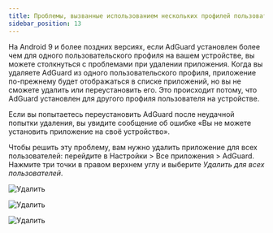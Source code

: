 ```yaml
---
title: Проблемы, вызванные использованием нескольких профилей пользователей
sidebar_position: 13
---
```


На Android 9 и более поздних версиях, если AdGuard установлен более чем для одного пользовательского профиля на вашем устройстве, вы можете столкнуться с проблемами при удалении приложения. Когда вы удаляете AdGuard из одного пользовательского профиля, приложение по-прежнему будет отображаться в списке приложений, но вы не сможете удалить или переустановить его. Это происходит потому, что AdGuard установлен для другого профиля пользователя на устройстве.

Если вы попытаетесь переустановить AdGuard после неудачной попытки удаления, вы увидите сообщение об ошибке «Вы не можете установить приложение на своё устройство».

Чтобы решить эту проблему, вам нужно удалить приложение для всех пользователей: перейдите в Настройки > Все приложения > AdGuard. Нажмите три точки в правом верхнем углу и выберите *Удалить для всех пользователей*.

![Удалить](https://cdn.adguard.com/public/Adguard/kb/android/multiple_users/uninst_en.png)

![Удалить](https://cdn.adguard.com/public/Adguard/kb/android/multiple_users/uninst2_en.png)

![Удалить](https://cdn.adguard.com/content/kb/ad_blocker/android/solving_problems/multiple-profiles-issue/uninst3_en.png)